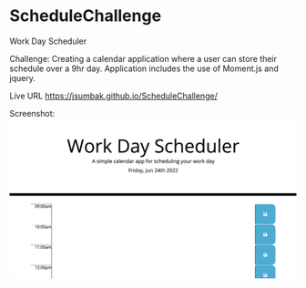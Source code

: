 # ScheduleChallenge

Work Day Scheduler

Challenge: Creating a calendar application where a user can store their schedule over a 9hr day. Application includes the use of Moment.js and jquery.

 Live URL  https://jsumbak.github.io/ScheduleChallenge/

 Screenshot:
 <img src="./Assets/ScheduleScreenshot.png">
